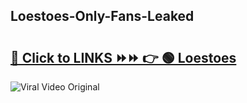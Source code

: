 
 ## Loestoes-Only-Fans-Leaked

# <h2><a href="https://clipsfans.com/Loestoes&ref=git">🔗 Click to LINKS ⏩⏩ 👉 🟢 Loestoes </a></h2>

<a href="https://clipsfans.com/Loestoes&ref=git" rel="nofollow" data-target="animated-image.originalLink"><img src="https://i.ibb.co.com/xMMVF88/686577567.gif" alt="Viral Video Original" style="max-width: 100%; display: inline-block;" data-target="animated-image.originalImage"></a>
